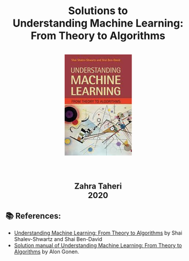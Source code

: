 
<div align="center">
  <center><h1>Solutions to  <br/>
    Understanding Machine Learning: <br/>
    From Theory to Algorithms <br/>
    <br/>
   <img  src=https://github.com/zahta/Exercises-Understanding-Machine-Learning/blob/main/Images/images.jpeg?raw=true />
     <br/>
    <br/>
    </h1>
    <h2>
    Zahra Taheri <br/>
    2020 <br/>
    </h2></center>
</div>

## :books: References:

- [Understanding Machine Learning: From Theory to Algorithms](https://www.cambridge.org/core/books/understanding-machine-learning/3059695661405D25673058E43C8BE2A6) by Shai Shalev-Shwartz and Shai Ben-David
- [Solution manual of Understanding Machine Learning: From Theory to Algorithms](https://www.cs.huji.ac.il/~shais/UnderstandingMachineLearning/exercises.html) by Alon Gonen.
